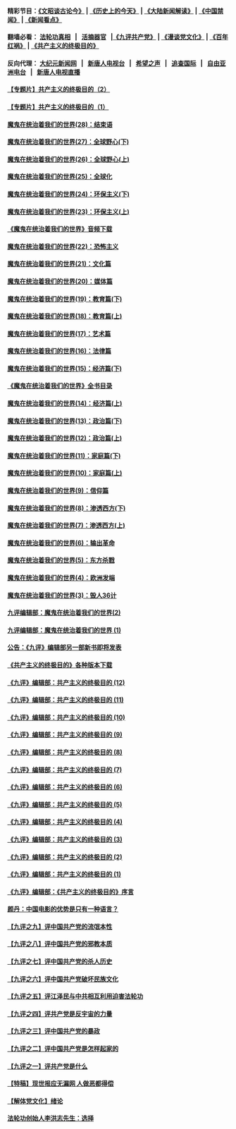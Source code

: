#### 精彩节目：[《文昭谈古论今》](http://155.138.205.71/wenzhao) | [《历史上的今天》](http://155.138.205.71/today-in-history) | [《大陆新闻解读》](http://155.138.205.71/ntdtv-comedy) | [《中国禁闻》](http://155.138.205.71/ntdtv-news) | [《新闻看点》](http://155.138.205.71/news-insight) 

 #### 翻墙必看： [法轮功真相](http://155.138.205.71:10000/videos/truth.html) &nbsp;&nbsp;|&nbsp;&nbsp; [活摘器官](http://155.138.205.71:10000/videos/res/Organs/) &nbsp;&nbsp;|[《九评共产党》](http://155.138.205.71:10000/videos/jiuping) | [《漫谈党文化》](http://155.138.205.71:10000/videos/mtdwh) | [《百年红祸》](http://155.138.205.71:10000/videos/bnhh) | [《共产主义的终极目的》](http://155.138.205.71:10000/videos/res/zjmd) 

 #### 反向代理： [大纪元新闻网](http://155.138.205.71:10080/) &nbsp;&nbsp;|&nbsp;&nbsp; [新唐人电视台](http://155.138.205.71:8000/) &nbsp;&nbsp;|&nbsp;&nbsp; [希望之声](http://155.138.205.71:8200/) &nbsp;&nbsp;|&nbsp;&nbsp; [追查国际](http://155.138.205.71:10010/) &nbsp;&nbsp;|&nbsp;&nbsp; [自由亚洲电台](http://155.138.205.71:9800/) &nbsp;&nbsp;|&nbsp;&nbsp; [新唐人电视直播](http://155.138.205.71/) 

#### [【专题片】共产主义的终极目的（2）](../pages/nsc422/n11061941.md?t=02280636) 

#### [【专题片】共产主义的终极目的（1）](../pages/nsc422/n11047728.md?t=02280636) 

#### [魔鬼在统治着我们的世界(28)：结束语](../pages/nsc422/n10936246.md?t=02280636) 

#### [魔鬼在统治着我们的世界(27)：全球野心(下)](../pages/nsc422/n10928319.md?t=02280636) 

#### [魔鬼在统治着我们的世界(26)：全球野心(上)](../pages/nsc422/n10900318.md?t=02280636) 

#### [魔鬼在统治着我们的世界(25)：全球化](../pages/nsc422/n10788205.md?t=02280636) 

#### [魔鬼在统治着我们的世界(24)：环保主义(下)](../pages/nsc422/n10695307.md?t=02280636) 

#### [魔鬼在统治着我们的世界(23)：环保主义(上)](../pages/nsc422/n10688613.md?t=02280636) 

#### [《魔鬼在统治着我们的世界》音频下载](../pages/nsc422/n10635553.md?t=02280636) 

#### [魔鬼在统治着我们的世界(22)：恐怖主义](../pages/nsc422/n10614727.md?t=02280636) 

#### [魔鬼在统治着我们的世界(21)：文化篇](../pages/nsc422/n10597706.md?t=02280636) 

#### [魔鬼在统治着我们的世界(20)：媒体篇](../pages/nsc422/n10586579.md?t=02280636) 

#### [魔鬼在统治着我们的世界(19)：教育篇(下)](../pages/nsc422/n10564808.md?t=02280636) 

#### [魔鬼在统治着我们的世界(18)：教育篇(上)](../pages/nsc422/n10526970.md?t=02280636) 

#### [魔鬼在统治着我们的世界(17)：艺术篇](../pages/nsc422/n10499093.md?t=02280636) 

#### [魔鬼在统治着我们的世界(16)：法律篇](../pages/nsc422/n10485969.md?t=02280636) 

#### [魔鬼在统治着我们的世界(15)：经济篇(下)](../pages/nsc422/n10469975.md?t=02280636) 

#### [《魔鬼在统治着我们的世界》全书目录](../pages/nsc422/n10464261.md?t=02280636) 

#### [魔鬼在统治着我们的世界(14)：经济篇(上)](../pages/nsc422/n10457370.md?t=02280636) 

#### [魔鬼在统治着我们的世界(13)：政治篇(下)](../pages/nsc422/n10448270.md?t=02280636) 

#### [魔鬼在统治着我们的世界(12)：政治篇(上)](../pages/nsc422/n10444576.md?t=02280636) 

#### [魔鬼在统治着我们的世界(11)：家庭篇(下)](../pages/nsc422/n10440961.md?t=02280636) 

#### [魔鬼在统治着我们的世界(10)：家庭篇(上)](../pages/nsc422/n10435448.md?t=02280636) 

#### [魔鬼在统治着我们的世界(9)：信仰篇](../pages/nsc422/n10432159.md?t=02280636) 

#### [魔鬼在统治着我们的世界(8)：渗透西方(下)](../pages/nsc422/n10429603.md?t=02280636) 

#### [魔鬼在统治着我们的世界(7)：渗透西方(上)](../pages/nsc422/n10426013.md?t=02280636) 

#### [魔鬼在统治着我们的世界(6)：输出革命](../pages/nsc422/n10421536.md?t=02280636) 

#### [魔鬼在统治着我们的世界(5)：东方杀戮](../pages/nsc422/n10417707.md?t=02280636) 

#### [魔鬼在统治着我们的世界(4)：欧洲发端](../pages/nsc422/n10414890.md?t=02280636) 

#### [魔鬼在统治着我们的世界(3)：毁人36计](../pages/nsc422/n10411583.md?t=02280636) 

#### [九评编辑部：魔鬼在统治着我们的世界(2)](../pages/nsc422/n10410036.md?t=02280636) 

#### [九评编辑部：魔鬼在统治着我们的世界 (1)](../pages/nsc422/n10406825.md?t=02280636) 

#### [公告：《九评》编辑部另一部新书即将发表](../pages/nsc422/n10405104.md?t=02280636) 

#### [《共产主义的终极目的》各种版本下载](../pages/nsc422/n10022138.md?t=02280636) 

#### [《九评》编辑部：共产主义的终极目的 (12)](../pages/nsc422/n9933272.md?t=02280636) 

#### [《九评》编辑部：共产主义的终极目的 (11)](../pages/nsc422/n9924973.md?t=02280636) 

#### [《九评》编辑部：共产主义的终极目的 (10)](../pages/nsc422/n9920883.md?t=02280636) 

#### [《九评》编辑部：共产主义的终极目的 (9)](../pages/nsc422/n9916363.md?t=02280636) 

#### [《九评》编辑部：共产主义的终极目的 (8)](../pages/nsc422/n9912488.md?t=02280636) 

#### [《九评》编辑部：共产主义的终极目的 (7)](../pages/nsc422/n9901176.md?t=02280636) 

#### [《九评》编辑部：共产主义的终极目的 (6)](../pages/nsc422/n9899359.md?t=02280636) 

#### [《九评》编辑部：共产主义的终极目的 (5)](../pages/nsc422/n9893174.md?t=02280636) 

#### [《九评》编辑部：共产主义的终极目的 (4)](../pages/nsc422/n9891246.md?t=02280636) 

#### [《九评》编辑部：共产主义的终极目的 (3)](../pages/nsc422/n9879879.md?t=02280636) 

#### [《九评》编辑部：共产主义的终极目的 (2)](../pages/nsc422/n9876205.md?t=02280636) 

#### [《九评》编辑部：共产主义的终极目的 (1)](../pages/nsc422/n9865857.md?t=02280636) 

#### [《九评》编辑部：《共产主义的终极目的》序言](../pages/nsc422/n9862666.md?t=02280636) 

#### [颜丹：中国电影的优势是只有一种语言？](../pages/nsc422/n9583062.md?t=02280636) 

#### [【九评之九】评中国共产党的流氓本性](../pages/nsc422/n737542.md?t=02280636) 

#### [【九评之八】评中国共产党的邪教本质](../pages/nsc422/n735942.md?t=02280636) 

#### [【九评之七】评中国共产党的杀人历史](../pages/nsc422/n733806.md?t=02280636) 

#### [【九评之六】评中国共产党破坏民族文化](../pages/nsc422/n731667.md?t=02280636) 

#### [【九评之五】评江泽民与中共相互利用迫害法轮功](../pages/nsc422/n730058.md?t=02280636) 

#### [【九评之四】评共产党是反宇宙的力量](../pages/nsc422/n727814.md?t=02280636) 

#### [【九评之三】评中国共产党的暴政](../pages/nsc422/n725597.md?t=02280636) 

#### [【九评之二】评中国共产党是怎样起家的](../pages/nsc422/n723946.md?t=02280636) 

#### [【九评之一】评共产党是什么](../pages/nsc422/n722529.md?t=02280636) 

#### [【特稿】现世报应无漏网 人做恶都得偿](../pages/nsc422/n4215167.md?t=02280636) 

#### [【解体党文化】绪论](../pages/nsc422/n1449356.md?t=02280636) 

#### [法轮功创始人李洪志先生：选择](../pages/nsc422/n3580738.md?t=02280636) 

